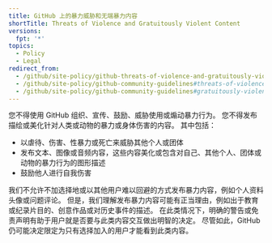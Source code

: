 ```yaml
---
title: GitHub 上的暴力威胁和无端暴力内容
shortTitle: Threats of Violence and Gratuitously Violent Content
versions:
  fpt: '*'
topics:
  - Policy
  - Legal
redirect_from:
  - /github/site-policy/github-threats-of-violence-and-gratuitously-violent-content
  - /github/site-policy/github-community-guidelines#threats-of-violence
  - /github/site-policy/github-community-guidelines#gratuitously-violent-content
---
```



您不得使用 GitHub 组织、宣传、鼓励、威胁使用或煽动暴力行为。 您不得发布描绘或美化针对人类或动物的暴力或身体伤害的内容。 其中包括：

- 以虐待、伤害、性暴力或死亡来威胁其他个人或团体
- 发布文本、图像或音频内容，这些内容美化或包含对自己、其他个人、团体或动物的暴力行为的图形描述
- 鼓励他人进行自我伤害

我们不允许不加选择地或以其他用户难以回避的方式发布暴力内容，例如个人资料头像或问题评论。 但是，我们理解发布暴力内容可能有正当理由，例如出于教育或纪录片目的、创意作品或对历史事件的描述。 在此类情况下，明确的警告或免责声明有助于用户就是否要与此类内容交互做出明智的决定。 尽管如此，GitHub 仍可能决定限定为只有选择加入的用户才能看到此类内容。 
